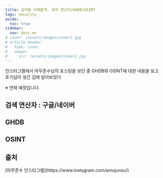 ```yaml
---
title: 검색을 다채롭게, 검색 연산자/GHDB/OSINT
tags: Security
aside:
  toc: true
sidebar:
  nav: docs-en
# cover: /assets/images/cover1.jpg
# article_header:
#   type: cover
#   image:
#     src: /assets/images/cover2.jpg
---
```


인스타그램에서 아무준수님의 포스팅을 보던 중 GHDB와 OSINT에 대한 내용을 보고 호기심이 생긴 김에 알아보았다

※ 연재 예정입니다.

<!-- more -->
<h2 id="h1">검색 연산자 : 구글/네이버</h2>

<h2 id="h2">GHDB</h2>

<h2 id="h3">OSINT</h2>

<h2 id="h4">출처</h2>
[아무준수 인스타그램](https://www.instagram.com/amujunsu/)